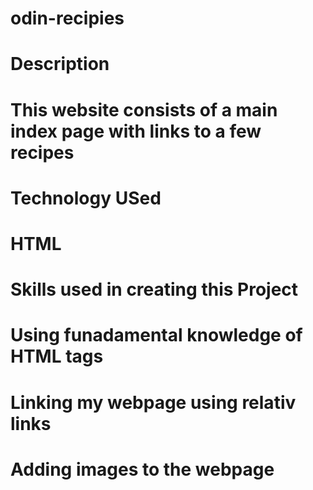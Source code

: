 # odin-recipies
#
# Description
# This website consists of a main index page with links to a few recipes
#
# Technology USed
# HTML
#
# Skills used in creating this Project
# Using funadamental knowledge of HTML tags
# Linking my webpage using relativ links
# Adding images to the webpage

